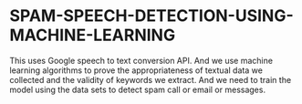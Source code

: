 # SPAM-SPEECH-DETECTION-USING-MACHINE-LEARNING
This uses Google speech to text conversion API. And we use machine learning algorithms to prove the appropriateness of textual data we collected and the validity of keywords we extract. And we need to train the model using the data sets to detect spam call or email or messages.
<html><a href="https://github.com/dsaisrujan/SPAM-SPEECH-DETECTION-USING-MACHINE-LEARNING/blob/main/total%20mini-project%20report.pdf" class="image fit"></a></html>
